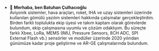 - 👋 <b>Merhaba, ben Batuhan Çulhacıoğlu</b><br>
Aviyonik sistemler, hava araçları, roket, IHA ve uzay sistemleri üzerinde kullanılan gömülü yazılım sistemleri hakkında çalışmalar gerçekleştirdim. Birden farklı toplulukta ekip üyesi ve takım kaptanı olarak görevlerde bulundum, ekip çalışmasına uyumlu ve çözüm odaklıyım. Bu süreçte farklı Xbee, LoRa, MEMS (IMU, Pressure Sensors, 8CH ADC, SPI External Flash vb.) sensörler ve modüller üzerinde 2020 yılından günümüze kadar proje geliştirme ve AR-GE çalışmalarında bulundum.
